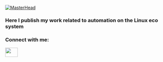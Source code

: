 [![MasterHead](https://imgs.search.brave.com/8LmxTafgMbmAFa0L6V4ZNntymmr5P2Ric9hah15SPB8/rs:fit:860:0:0/g:ce/aHR0cHM6Ly9zdDMu/ZGVwb3NpdHBob3Rv/cy5jb20vMTU3OTQ1/NC8xNzUwNi9pLzQ1/MC9kZXBvc2l0cGhv/dG9zXzE3NTA2ODQw/Mi1zdG9jay1waG90/by1zZXJ2ZXItcmFj/a3MtaW4tc2VydmVy/LXJvb20uanBn)](https://github.com/Pieter-Visscher)

<p align="center"> <h3 class="text-center">Here I publish my work related to automation on the Linux eco system </h3> </p>

<h3 align="left">Connect with me:</h3>
<p align="left">
<a href="https://www.linkedin.com/in/pieter-v-524bba1b5/" target="blank"><img align="center" src="https://cdn.jsdelivr.net/npm/simple-icons@3.0.1/icons/linkedin.svg" alt="" height="30" width="40" /></a>
</p>
<img align="center" src="https://img.shields.io/badge/Ansible-EE0000.svg?style=for-the-badge&logo=Ansible&logoColor=white" alt="" /></a>
<img align="center" src="https://img.shields.io/badge/Kubernetes-326CE5.svg?style=for-the-badge&logo=Kubernetes&logoColor=white" alt="" /></a>
<img align="center" src="https://img.shields.io/badge/GNU%20Bash-4EAA25.svg?style=for-the-badge&logo=GNU-Bash&logoColor=white" alt="" /></a>
<img align="center" src="https://img.shields.io/badge/Proxmox-E57000.svg?style=for-the-badge&logo=Proxmox&logoColor=white" alt="" /></a>
<img align="center" src="https://img.shields.io/badge/Debian-A81D33.svg?style=for-the-badge&logo=Debian&logoColor=white" alt="" /></a>
<img align="center" src="https://img.shields.io/badge/AlmaLinux-000000.svg?style=for-the-badge&logo=AlmaLinux&logoColor=white" alt=""/></a>
<img align="center" src="https://img.shields.io/badge/Linux-FCC624.svg?style=for-the-badge&logo=Linux&logoColor=black" alt="" /></a>

